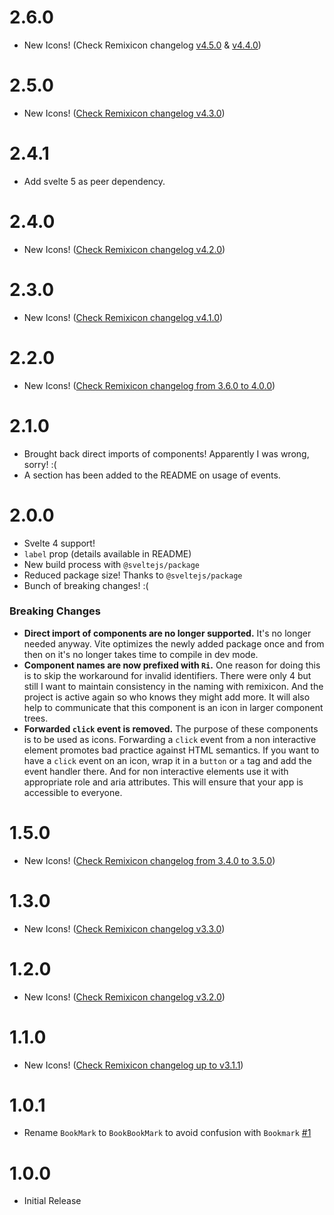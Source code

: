 # 2.6.0

- New Icons! (Check Remixicon changelog [v4.5.0](https://github.com/Remix-Design/RemixIcon/releases/tag/v4.5.0) & [v4.4.0](https://github.com/Remix-Design/RemixIcon/releases/tag/v4.4.0))

# 2.5.0

- New Icons! ([Check Remixicon changelog v4.3.0](https://github.com/Remix-Design/RemixIcon/releases/tag/v4.3.0))

# 2.4.1

- Add svelte 5 as peer dependency.

# 2.4.0

- New Icons! ([Check Remixicon changelog v4.2.0](https://github.com/Remix-Design/RemixIcon/releases/tag/v4.2.0))

# 2.3.0

- New Icons! ([Check Remixicon changelog v4.1.0](https://github.com/Remix-Design/RemixIcon/releases/tag/v4.1.0))

# 2.2.0

- New Icons! ([Check Remixicon changelog from 3.6.0 to 4.0.0](https://github.com/Remix-Design/RemixIcon/releases))

# 2.1.0

- Brought back direct imports of components! Apparently I was wrong, sorry! :(
- A section has been added to the README on usage of events.

# 2.0.0

- Svelte 4 support!
- `label` prop (details available in README)
- New build process with `@sveltejs/package`
- Reduced package size! Thanks to `@sveltejs/package`
- Bunch of breaking changes! :(

### Breaking Changes

- **Direct import of components are no longer supported.** It's no longer needed anyway. Vite optimizes the newly added package once and from then on it's no longer takes time to compile in dev mode.
- **Component names are now prefixed with `Ri`.** One reason for doing this is to skip the workaround for invalid identifiers. There were only 4 but still I want to maintain consistency in the naming with remixicon. And the project is active again so who knows they might add more. It will also help to communicate that this component is an icon in larger component trees.
- **Forwarded `click` event is removed.** The purpose of these components is to be used as icons. Forwarding a `click` event from a non interactive element promotes bad practice against HTML semantics. If you want to have a `click` event on an icon, wrap it in a `button` or `a` tag and add the event handler there. And for non interactive elements use it with appropriate role and aria attributes. This will ensure that your app is accessible to everyone.

# 1.5.0

- New Icons! ([Check Remixicon changelog from 3.4.0 to 3.5.0](https://github.com/Remix-Design/RemixIcon/releases))

# 1.3.0

- New Icons! ([Check Remixicon changelog v3.3.0](https://github.com/Remix-Design/RemixIcon/releases/tag/v3.3.0))

# 1.2.0

- New Icons! ([Check Remixicon changelog v3.2.0](https://github.com/Remix-Design/RemixIcon/releases/tag/v3.2.0))

# 1.1.0

- New Icons! ([Check Remixicon changelog up to v3.1.1](https://github.com/Remix-Design/RemixIcon/releases))

# 1.0.1

- Rename `BookMark` to `BookBookMark` to avoid confusion with `Bookmark` [#1](https://github.com/aantusahaa/svelte-remixicon/pull/1)

# 1.0.0

- Initial Release
